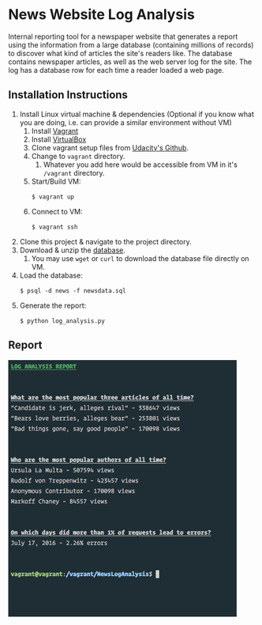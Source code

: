 # News Website Log Analysis

Internal reporting tool for a newspaper website that generates a report using the information from a large database (containing millions of records) to discover what kind of articles the site's readers like. The database contains newspaper articles, as well as the web server log for the site. The log has a database row for each time a reader loaded a web page.

## Installation Instructions

1. Install Linux virtual machine & dependencies (Optional if you know what you are doing, i.e. can provide a similar environment without VM)
    1. Install [Vagrant](https://www.vagrantup.com/)
    2. Install [VirtualBox](https://www.virtualbox.org/)
    3. Clone vagrant setup files from [Udacity's Github](https://github.com/udacity/fullstack-nanodegree-vm).
    4. Change to `vagrant` directory.
        1. Whatever you add here would be accessible from VM in it's `/vagrant` directory.
    5. Start/Build VM: 
        ```shell 
        $ vagrant up
        ```
    6. Connect to VM: 
        ```shell 
        $ vagrant ssh
        ```
2. Clone this project & navigate to the project directory.
3. Download & unzip the [database](https://d17h27t6h515a5.cloudfront.net/topher/2016/August/57b5f748_newsdata/newsdata.zip).
    1. You may use `wget` or `curl` to download the database file directly on VM.
4. Load the database: 
    ```shell 
    $ psql -d news -f newsdata.sql
    ```
5. Generate the report: 
    ```shell 
    $ python log_analysis.py
    ```

## Report
![Output image](Output.png)

